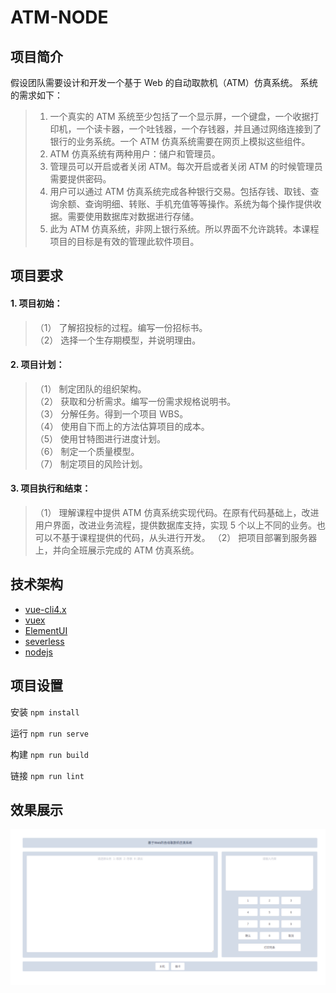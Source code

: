 ATM-NODE
================================================

## 项目简介

假设团队需要设计和开发一个基于 Web 的自动取款机（ATM）仿真系统。 系统的需求如下：  

>1. 一个真实的 ATM 系统至少包括了一个显示屏，一个键盘，一个收据打印机，一个读卡器，一个吐钱器，一个存钱器，并且通过网络连接到了银行的业务系统。一个 ATM 仿真系统需要在网页上模拟这些组件。
>2. ATM 仿真系统有两种用户：储户和管理员。
>3. 管理员可以开启或者关闭 ATM。每次开启或者关闭 ATM 的时候管理员需要提供密码。
>4. 用户可以通过 ATM 仿真系统完成各种银行交易。包括存钱、取钱、查询余额、查询明细、转账、手机充值等等操作。系统为每个操作提供收据。需要使用数据库对数据进行存储。
>5. 此为 ATM 仿真系统，非网上银行系统。所以界面不允许跳转。本课程项目的目标是有效的管理此软件项目。

## 项目要求

#### 1. 项目初始：
>（1） 了解招投标的过程。编写一份招标书。  
（2） 选择一个生存期模型，并说明理由。
#### 2. 项目计划：
>（1） 制定团队的组织架构。  
（2） 获取和分析需求。编写一份需求规格说明书。  
（3） 分解任务。得到一个项目 WBS。  
（4） 使用自下而上的方法估算项目的成本。  
（5） 使用甘特图进行进度计划。  
（6） 制定一个质量模型。  
（7） 制定项目的风险计划。  
#### 3. 项目执行和结束：
>（1） 理解课程中提供 ATM 仿真系统实现代码。在原有代码基础上，改进用户界面，改进业务流程，提供数据库支持，实现 5 个以上不同的业务。也可以不基于课程提供的代码，从头进行开发。
（2） 把项目部署到服务器上，并向全班展示完成的 ATM 仿真系统。

## 技术架构

- [vue-cli4.x](https://cli.vuejs.org/)
- [vuex](https://vuex.vuejs.org/)
- [ElementUI](https://element.eleme.cn/#/zh-CN/component/installation)
- [severless](https://serverless.com)
- [nodejs](https://nodejs.org/en/)

## 项目设置

安装 ```npm install```

运行 ```npm run serve```

构建 ```npm run build```

链接 ```npm run lint```

## 效果展示

![avatar](./src/assets/img/main.png)
